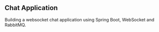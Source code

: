 ## Chat Application

Building a websocket chat application using Spring Boot, WebSocket and RabbitMQ.